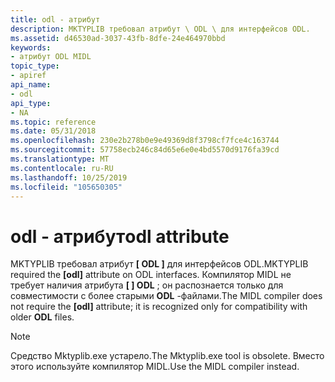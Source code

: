 ```yaml
---
title: odl - атрибут
description: MKTYPLIB требовал атрибут \ ODL \ для интерфейсов ODL.
ms.assetid: d46530ad-3037-43fb-8dfe-24e464970bbd
keywords:
- атрибут ODL MIDL
topic_type:
- apiref
api_name:
- odl
api_type:
- NA
ms.topic: reference
ms.date: 05/31/2018
ms.openlocfilehash: 230e2b278b0e9e49369d8f3798cf7fce4c163744
ms.sourcegitcommit: 57758ecb246c84d65e6e0e4bd5570d9176fa39cd
ms.translationtype: MT
ms.contentlocale: ru-RU
ms.lasthandoff: 10/25/2019
ms.locfileid: "105650305"
---
```

# <a name="odl-attribute"></a><span data-ttu-id="61736-104">odl - атрибут</span><span class="sxs-lookup"><span data-stu-id="61736-104">odl attribute</span></span>

<span data-ttu-id="61736-105">MKTYPLIB требовал атрибут **\[ ODL \]** для интерфейсов ODL.</span><span class="sxs-lookup"><span data-stu-id="61736-105">MKTYPLIB required the **\[odl\]** attribute on ODL interfaces.</span></span> <span data-ttu-id="61736-106">Компилятор MIDL не требует наличия атрибута **\[ \] ODL** ; он распознается только для совместимости с более старыми **ODL** -файлами.</span><span class="sxs-lookup"><span data-stu-id="61736-106">The MIDL compiler does not require the **\[odl\]** attribute; it is recognized only for compatibility with older **ODL** files.</span></span>

> [!Note]  
> <span data-ttu-id="61736-107">Средство Mktyplib.exe устарело.</span><span class="sxs-lookup"><span data-stu-id="61736-107">The Mktyplib.exe tool is obsolete.</span></span> <span data-ttu-id="61736-108">Вместо этого используйте компилятор MIDL.</span><span class="sxs-lookup"><span data-stu-id="61736-108">Use the MIDL compiler instead.</span></span>

 

 

 




